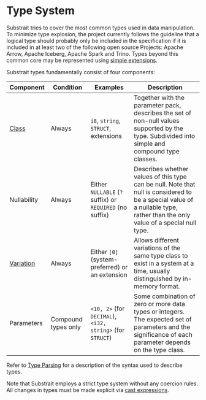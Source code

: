 # Type System

Substrait tries to cover the most common types used in data manipulation. To minimize type explosion, the project currently follows the guideline that a logical type should probably only be included in the specification if it is included in at least two of the following open source Projects: Apache Arrow, Apache Iceberg, Apache Spark and Trino. Types beyond this common core may be represented using [simple extensions](../extensions/index.md#simple-extensions).

Substrait types fundamentally consist of four components:

| Component                       | Condition           | Examples                                                  | Description
| ------------------------------- | ------------------- | --------------------------------------------------------- | ----------------------------------------------------------------------------------------------------------------------------------------------------------------------------
| [Class](type_classes.md)        | Always              | `i8`, `string`, `STRUCT`, extensions                      | Together with the parameter pack, describes the set of non-null values supported by the type. Subdivided into simple and compound type classes.
| Nullability                     | Always              | Either `NULLABLE` (`?` suffix) or `REQUIRED` (no suffix)  | Describes whether values of this type can be null. Note that null is considered to be a special value of a nullable type, rather than the only value of a special null type.
| [Variation](type_variations.md) | Always              | Either `[0]` (system-preferred) or an extension           | Allows different variations of the same type class to exist in a system at a time, usually distinguished by in-memory format.
| Parameters                      | Compound types only | `<10, 2>` (for `DECIMAL`), `<i32, string>` (for `STRUCT`) | Some combination of zero or more data types or integers. The expected set of parameters and the significance of each parameter depends on the type class.

Refer to [Type Parsing](type_parsing.md) for a description of the syntax used to describe types.

Note that Substrait employs a strict type system without any coercion rules. All changes in types must be made explicit via [cast expressions](../expressions/specialized_record_expressions.md).
